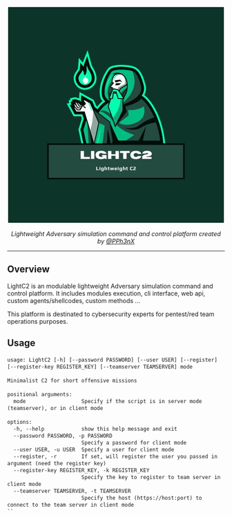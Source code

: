 <div align="center">
  <img width="500px" src="assets/lightc2.jpg" />

  <p><i>Lightweight Adversary simulation command and control platform created by <a href="https://twitter.com/PPh3nX">@PPh3nX</a></i></p>
</div>

---------------------------------------------------------------------------------------------------------------------------------

## Overview

LightC2 is an modulable lightweight Adversary simulation command and control platform. It includes modules execution, cli interface, web api, custom agents/shellcodes, custom methods ...

This platform is destinated to cybersecurity experts for pentest/red team operations purposes.

## Usage

```help
usage: LightC2 [-h] [--password PASSWORD] [--user USER] [--register] [--register-key REGISTER_KEY] [--teamserver TEAMSERVER] mode

Minimalist C2 for short offensive missions

positional arguments:
  mode                  Specify if the script is in server mode (teamserver), or in client mode

options:
  -h, --help            show this help message and exit
  --password PASSWORD, -p PASSWORD
                        Specify a password for client mode
  --user USER, -u USER  Specify a user for client mode
  --register, -r        If set, will register the user you passed in argument (need the register key)
  --register-key REGISTER_KEY, -k REGISTER_KEY
                        Specify the key to register to team server in client mode
  --teamserver TEAMSERVER, -t TEAMSERVER
                        Specify the host (https://host:port) to connect to the team server in client mode
``

